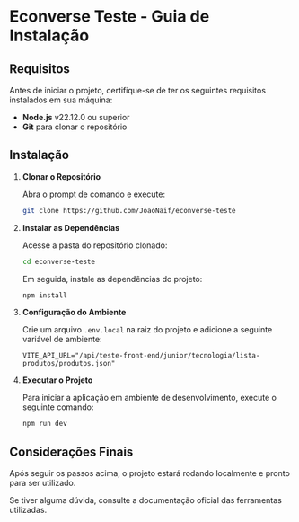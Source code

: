 # Econverse Teste - Guia de Instalação

## Requisitos
Antes de iniciar o projeto, certifique-se de ter os seguintes requisitos instalados em sua máquina:

- **Node.js** v22.12.0 ou superior
- **Git** para clonar o repositório

## Instalação

1. **Clonar o Repositório**
   
   Abra o prompt de comando e execute:
   
   ```bash
   git clone https://github.com/JoaoNaif/econverse-teste
   ```

2. **Instalar as Dependências**

   Acesse a pasta do repositório clonado:

   ```bash
   cd econverse-teste
   ```

   Em seguida, instale as dependências do projeto:

   ```bash
   npm install
   ```

3. **Configuração do Ambiente**

   Crie um arquivo `.env.local` na raiz do projeto e adicione a seguinte variável de ambiente:

   ```env
   VITE_API_URL="/api/teste-front-end/junior/tecnologia/lista-produtos/produtos.json"
   ```

4. **Executar o Projeto**

   Para iniciar a aplicação em ambiente de desenvolvimento, execute o seguinte comando:

   ```bash
   npm run dev
   ```

## Considerações Finais

Após seguir os passos acima, o projeto estará rodando localmente e pronto para ser utilizado.

Se tiver alguma dúvida, consulte a documentação oficial das ferramentas utilizadas.

